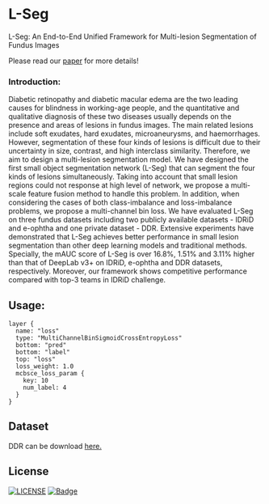 # L-Seg
L-Seg: An End-to-End Unified Framework for Multi-lesion Segmentation of Fundus Images

Please read our [paper](https://doi.org/10.1016/j.neucom.2019.04.019) for more details!
### Introduction:
Diabetic retinopathy and diabetic macular edema are the two leading causes for blindness in working-age people, and the quantitative and qualitative diagnosis of these two diseases usually depends on the presence and areas of lesions in fundus images. The main related lesions include soft exudates, hard exudates, microaneurysms, and haemorrhages. However, segmentation of these four kinds of lesions is difficult due to their uncertainty in size, contrast, and high interclass similarity. Therefore, we aim to design a multi-lesion segmentation model.
We have designed the first small object segmentation network (L-Seg) that can segment the four kinds of lesions simultaneously. Taking into account that small lesion regions could not response at high level of network, we propose a multi-scale feature fusion method to handle this problem. In addition, when considering the cases of both class-imbalance and loss-imbalance problems, we propose a multi-channel bin loss.
We have evaluated L-Seg on three fundus datasets including two publicly available datasets - IDRiD and e-ophtha and one private dataset - DDR. Extensive experiments have demonstrated that L-Seg achieves better performance in small lesion segmentation than other deep learning models and traditional methods. Specially, the mAUC score of L-Seg is over 16.8%, 1.51% and 3.11% higher than that of DeepLab v3+ on IDRiD, e-ophtha and DDR datasets, respectively. Moreover, our framework shows competitive performance compared with top-3 teams in IDRiD challenge.

## Usage:
```
layer {
  name: "loss"
  type: "MultiChannelBinSigmoidCrossEntropyLoss"
  bottom: "pred"
  bottom: "label"
  top: "loss"
  loss_weight: 1.0
  mcbsce_loss_param {
    key: 10
    num_label: 4
  }
}

```

## Dataset
DDR can be download [here.](https://github.com/nkicsl/DDR-dataset)

## License
[![LICENSE](https://img.shields.io/badge/license-Anti%20996-blue.svg)](https://github.com/996icu/996.ICU/blob/master/LICENSE)
[![Badge](https://img.shields.io/badge/link-996.icu-red.svg)](https://996.icu/#/zh_CN)
